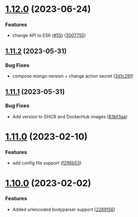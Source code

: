 # [1.12.0](https://github.com/Pradumnasaraf/OpenSource-API/compare/v1.11.2...v1.12.0) (2023-06-24)


### Features

* change API to ES6 ([#55](https://github.com/Pradumnasaraf/OpenSource-API/issues/55)) ([3007755](https://github.com/Pradumnasaraf/OpenSource-API/commit/3007755593cc6fd862eda741b267cf81f1ed57af))



## [1.11.2](https://github.com/Pradumnasaraf/OpenSource-API/compare/v1.11.1...v1.11.2) (2023-05-31)


### Bug Fixes

* compose mongo version + change action secret ([3d1c291](https://github.com/Pradumnasaraf/OpenSource-API/commit/3d1c291b912ee4327e9fd9dfe57c60890e1a0ccf))



## [1.11.1](https://github.com/Pradumnasaraf/OpenSource-API/compare/v1.11.0...v1.11.1) (2023-05-31)


### Bug Fixes

* Add version to GHCR and DockerHub images ([83bf3aa](https://github.com/Pradumnasaraf/OpenSource-API/commit/83bf3aac35f45e8d13bff7010483bdef71e00b32))



# [1.11.0](https://github.com/Pradumnasaraf/OpenSource-API/compare/v1.10.0...v1.11.0) (2023-02-10)


### Features

* add config file support ([f296b53](https://github.com/Pradumnasaraf/OpenSource-API/commit/f296b5358ff4302ee12e15f1fdbb96cdbd7286b7))



# [1.10.0](https://github.com/Pradumnasaraf/OpenSource-API/compare/v1.9.2...v1.10.0) (2023-02-02)


### Features

* Added urlencoded bodyparser support ([2289156](https://github.com/Pradumnasaraf/OpenSource-API/commit/228915643d8e8b27c39c14da1e9f16fde3c87198))




